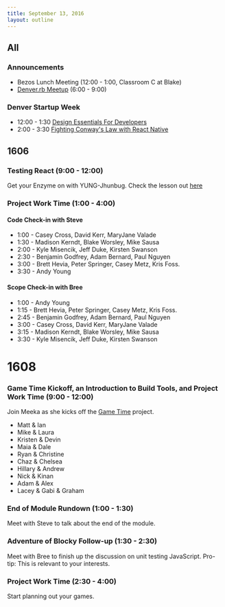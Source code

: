```yaml
---
title: September 13, 2016
layout: outline
---
```


## All

### Announcements

- Bezos Lunch Meeting (12:00 - 1:00, Classroom C at Blake)
- [Denver.rb Meetup](http://www.meetup.com/Denver-rb/) (6:00 - 9:00)

### Denver Startup Week

- 12:00 - 1:30 [Design Essentials For Developers](https://www.denverstartupweek.org/schedule/2098-design-essentials-for-developers)
- 2:00 - 3:30 [Fighting Conway's Law with React Native](https://www.denverstartupweek.org/schedule/1716-fighting-conway-s-law-with-react-native)

## 1606

### Testing React (9:00 - 12:00)

Get your Enzyme on with YUNG-Jhunbug.
Check the lesson out [here](http://frontend.turing.io/lessons/testing-react.html)

### Project Work Time (1:00 - 4:00)

#### Code Check-in with Steve

* 1:00 - Casey Cross, David Kerr, MaryJane Valade
* 1:30 - Madison Kerndt, Blake Worsley, Mike Sausa
* 2:00 - Kyle Misencik, Jeff Duke, Kirsten Swanson
* 2:30 - Benjamin Godfrey, Adam Bernard, Paul Nguyen
* 3:00 - Brett Hevia, Peter Springer, Casey Metz, Kris Foss.
* 3:30 - Andy Young

#### Scope Check-in with Bree

* 1:00 - Andy Young
* 1:15 - Brett Hevia, Peter Springer, Casey Metz, Kris Foss.
* 2:45 - Benjamin Godfrey, Adam Bernard, Paul Nguyen
* 3:00 - Casey Cross, David Kerr, MaryJane Valade
* 3:15 - Madison Kerndt, Blake Worsley, Mike Sausa
* 3:30 - Kyle Misencik, Jeff Duke, Kirsten Swanson

# 1608

### Game Time Kickoff, an Introduction to Build Tools, and Project Work Time (9:00 - 12:00)

Join Meeka as she kicks off the [Game Time](/projects/game-time.html) project.

- Matt & Ian
- Mike & Laura
- Kristen & Devin
- Maia & Dale
- Ryan & Christine
- Chaz & Chelsea
- Hillary & Andrew
- Nick & Kinan
- Adam & Alex
- Lacey & Gabi & Graham

### End of Module Rundown (1:00 - 1:30)

Meet with Steve to talk about the end of the module.

### Adventure of Blocky Follow-up (1:30 - 2:30)

Meet with Bree to finish up the discussion on unit testing JavaScript. Pro-tip: This is relevant to your interests.

### Project Work Time (2:30 - 4:00)

Start planning out your games.
